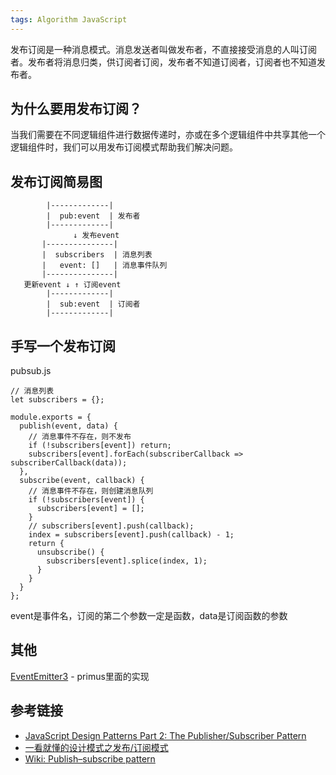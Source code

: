 ```yaml
---
tags: Algorithm JavaScript
---
```

发布订阅是一种消息模式。消息发送者叫做发布者，不直接接受消息的人叫订阅者。发布者将消息归类，供订阅者订阅，发布者不知道订阅者，订阅者也不知道发布者。

## 为什么要用发布订阅？  
当我们需要在不同逻辑组件进行数据传递时，亦或在多个逻辑组件中共享其他一个逻辑组件时，我们可以用发布订阅模式帮助我们解决问题。

## 发布订阅简易图

```
        |-------------|
        |  pub:event  | 发布者
        |-------------|
              ↓ 发布event
       |---------------|
       |  subscribers  | 消息列表
       |   event: []   | 消息事件队列
       |---------------|  
   更新event ↓ ↑ 订阅event    
        |-------------|
        |  sub:event  | 订阅者
        |-------------|
```

## 手写一个发布订阅  
pubsub.js

```
// 消息列表
let subscribers = {};

module.exports = {
  publish(event, data) {
    // 消息事件不存在，则不发布
    if (!subscribers[event]) return;
    subscribers[event].forEach(subscriberCallback => subscriberCallback(data));
  },
  subscribe(event, callback) {
    // 消息事件不存在，则创建消息队列
    if (!subscribers[event]) {
      subscribers[event] = [];
    }
    // subscribers[event].push(callback);
    index = subscribers[event].push(callback) - 1;
    return {
      unsubscribe() {
        subscribers[event].splice(index, 1);
      }
    }
  }
};
```
event是事件名，订阅的第二个参数一定是函数，data是订阅函数的参数

## 其他
[EventEmitter3](https://github.com/primus/eventemitter3) - primus里面的实现

## 参考链接
- [JavaScript Design Patterns Part 2: The Publisher/Subscriber Pattern](https://medium.com/@thebabscraig/javascript-design-patterns-part-2-the-publisher-subscriber-pattern-8fe07e157213)
- [一看就懂的设计模式之发布/订阅模式](https://github.com/shaodahong/dahong/issues/6)
- [Wiki: Publish–subscribe pattern](https://en.wikipedia.org/wiki/Publish%E2%80%93subscribe_pattern)